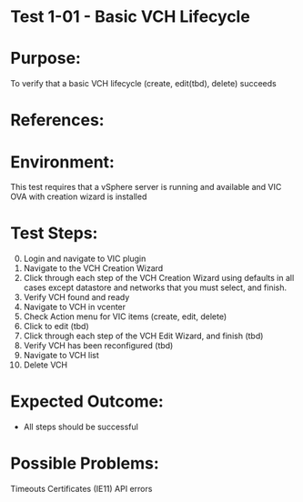 Test 1-01 - Basic VCH Lifecycle
=======

# Purpose:
To verify that a basic VCH lifecycle (create, edit(tbd), delete) succeeds

# References:

# Environment:
This test requires that a vSphere server is running and available and VIC OVA with creation wizard is installed

# Test Steps:
0. Login and navigate to VIC plugin
1. Navigate to the VCH Creation Wizard
2. Click through each step of the VCH Creation Wizard using defaults in all cases except datastore and networks that you must select, and finish.
3. Verify VCH found and ready
4. Navigate to VCH in vcenter
5. Check Action menu for VIC items (create, edit, delete)
6. Click to edit (tbd)
7. Click through each step of the VCH Edit Wizard, and finish (tbd)
8. Verify VCH has been reconfigured (tbd)
9. Navigate to VCH list
10. Delete VCH

# Expected Outcome:
* All steps should be successful

# Possible Problems:
Timeouts
Certificates (IE11)
API errors
